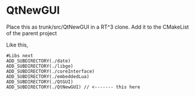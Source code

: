 # QtNewGUI
Place this as trunk/src/QtNewGUI in a RT^3 clone.
Add it to the CMakeList of the parent project

Like this,
```
#Libs next
ADD_SUBDIRECTORY(./date)
ADD_SUBDIRECTORY(./libge)
ADD_SUBDIRECTORY(./coreInterface)
ADD_SUBDIRECTORY(./embeddedLua)
ADD_SUBDIRECTORY(./QtGUI)
ADD_SUBDIRECTORY(./QtNewGUI) // <------- this here
```
